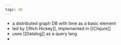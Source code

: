 ```yaml
---
tags: db
---
```


- a distributed graph DB with time as a basic element
- led by [[Rich Hickey]], implemented in [[Clojure]]
- uses [[Datalog]] as a query lang
-